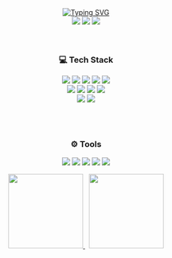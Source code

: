 <div align="center">
<a href="https://git.io/typing-svg"><img src="https://readme-typing-svg.demolab.com?font=Merienda&size=30&weight=900&pause=1000&center=true&vCenter=true&random=false&width=500&height=100&color=68F759FF&lines=%F0%9F%91%8B+Hello+World+%F0%9F%98%AC" alt="Typing SVG" /></a>
  
</div>

<div align="center">
  <a href="https://joyoum132.github.io"><img src="https://img.shields.io/badge/Tech%20Blog-11B48A?style=for-the-badge&logo=blogger&logoColor=white&link=https://velog.io/@hyeinisfree"/></a>
  <a href=""><img src="https://img.shields.io/badge/Linked%20In-0A66C2?style=for-the-badge&logo=linkedin&logoColor=white&link=#"/></a>
  <a href="mailto:yoojy01@gmail.com"><img src="https://img.shields.io/badge/Gmail-d14836?style=for-the-badge&logo=Gmail&logoColor=white&link=yoojy01@gmail.com"/></a>
</div>

<br>
<br>
<div align="center">
  <h3> 💻 Tech Stack</h3>
  <p>
    <img src="https://img.shields.io/badge/Java-007396?style=for-the-badge&logo=Java&logoColor=white"/>
    <img src="https://img.shields.io/badge/Kotlin-7F52FF?style=for-the-badge&logo=kotlin&logoColor=white"/>
    <img src="https://img.shields.io/badge/Javascript-F7DF1E?style=for-the-badge&logo=javascript&logoColor=white"/>
    <img src="https://img.shields.io/badge/Mariadb-003545?style=for-the-badge&logo=MariaDB&logoColor=white"/> 
    <img src="https://img.shields.io/badge/RealtimeDB-DD2C00?style=for-the-badge&logo=firebase&logoColor=white"/>
    <br>
    <img src="https://img.shields.io/badge/Node.js-339933?style=for-the-badge&logo=Node.js&logoColor=white"/>
    <img src="https://img.shields.io/badge/SpringBoot-6DB33F?style=for-the-badge&logo=SpringBoot&logoColor=white"/>
    <img src="https://img.shields.io/badge/Spring MVC-6DB33F?style=for-the-badge&logo=spring&logoColor=white"/> 
    <img src="https://img.shields.io/badge/Spring Webflux-6DB33F?style=for-the-badge&logo=spring&logoColor=white"/> 
    <br>
    <img src="https://img.shields.io/badge/VueJs-4FC08D?style=for-the-badge&logo=vuedotjs&logoColor=white"/>
    <img src="https://img.shields.io/badge/Vuetify-1867C0?style=for-the-badge&logo=vuetify&logoColor=white"/>
  </p>
  <br> <br>
  <p>
    <h3> ⚙️ Tools </h3>
    <img src="https://img.shields.io/badge/AWS-232F3E?style=for-the-badge&logo=AmazonAWS&logoColor=white"/>
    <img src="https://img.shields.io/badge/Amazon%20EC2-FF9900?style=for-the-badge&logo=Amazon%20EC2&logoColor=white">
    <img src="https://img.shields.io/badge/Firebase-DD2C00?style=for-the-badge&logo=firebase&logoColor=white"/>
    <img src="https://img.shields.io/badge/bitbucket-%230047B3?style=for-the-badge&logo=bitbucket&logoColor=white"/>
    <img src="https://img.shields.io/badge/jenkins-%232C5263?style=for-the-badge&logo=jenkins&logoColor=white"/>
  </p>
</div>

<div align="center">
  <a href="https://github.com/anuraghazra/github-readme-stats">
    <img src="https://github-readme-stats.vercel.app/api?username=joyoum132&count_private=true&show_icons=true&theme=dark&hide=stars" height="150" />
  </a>
  &nbsp;
  <a href="https://github.com/anuraghazra/github-readme-stats">
    <img src="https://github-readme-stats.vercel.app/api/top-langs/?username=joyoum132&layout=compact&hide=scss,html&theme=dark&exclude_repo=effective-java-3e-source-code" height="150" />
  </a>
</div>

<!-- <div style="display:flex;witdh: 100%;">
<a href="https://github.com/ashutosh00710/github-readme-activity-graph">
<img src="https://github-readme-activity-graph.vercel.app/graph?username=joyoum132&theme=xcode&days=30">
</a>
</div> -->
